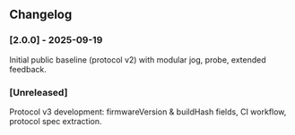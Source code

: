## Changelog

### [2.0.0] - 2025-09-19
Initial public baseline (protocol v2) with modular jog, probe, extended feedback.

### [Unreleased]
Protocol v3 development: firmwareVersion & buildHash fields, CI workflow, protocol spec extraction.
